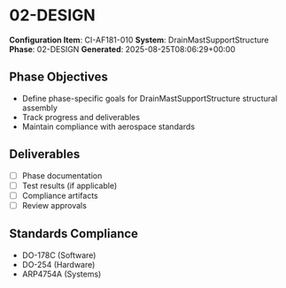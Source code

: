 # 02-DESIGN

**Configuration Item**: CI-AF181-010
**System**: DrainMastSupportStructure
**Phase**: 02-DESIGN
**Generated**: 2025-08-25T08:06:29+00:00

## Phase Objectives
- Define phase-specific goals for DrainMastSupportStructure structural assembly
- Track progress and deliverables
- Maintain compliance with aerospace standards

## Deliverables
- [ ] Phase documentation
- [ ] Test results (if applicable)
- [ ] Compliance artifacts
- [ ] Review approvals

## Standards Compliance
- DO-178C (Software)
- DO-254 (Hardware)
- ARP4754A (Systems)

